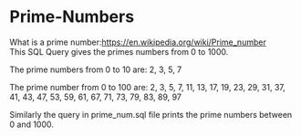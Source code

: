 # Prime-Numbers
What is a prime number:https://en.wikipedia.org/wiki/Prime_number </br>
This SQL Query gives the primes numbers from 0 to 1000.

The prime numbers from 0 to 10 are:
2,
3,
5,
7

The prime number from 0 to 100 are: 2,
3,
5,
7,
11,
13,
17,
19,
23,
29,
31,
37,
41,
43,
47,
53,
59,
61,
67,
71,
73,
79,
83,
89,
97

Similarly the query in prime_num.sql file prints the prime numbers between 0 and 1000.
